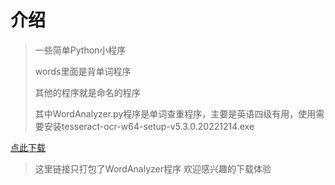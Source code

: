 # 介绍

>一些简单Python小程序
>
>words里面是背单词程序
>
>其他的程序就是命名的程序
>
>其中WordAnalyzer.py程序是单词查重程序，主要是英语四级有用，使用需要安装tesseract-ocr-w64-setup-v5.3.0.20221214.exe
>
[点此下载](https://github.com/WorldDawnAres/miscellaneous/releases)
>这里链接只打包了WordAnalyzer程序
>欢迎感兴趣的下载体验
